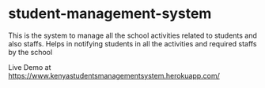 # student-management-system
This is the system to manage all the school activities related to students and also staffs. Helps in notifying students in all the activities and required staffs by the school

Live Demo at https://www.kenyastudentsmanagementsystem.herokuapp.com/

